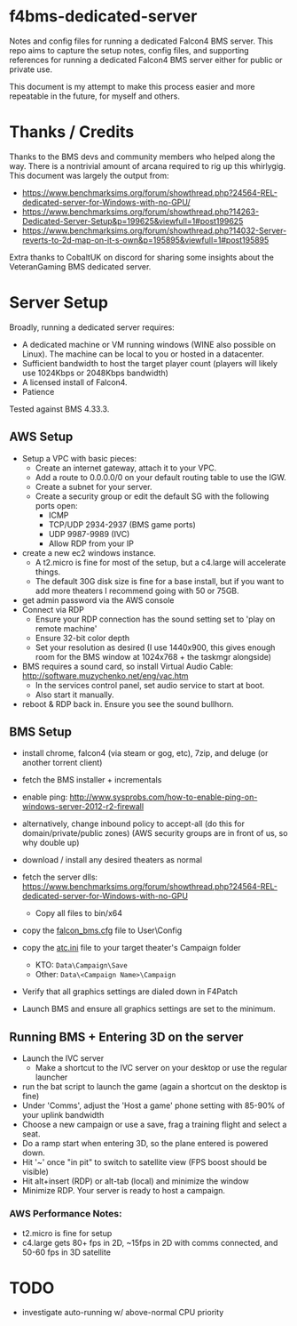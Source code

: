 # f4bms-dedicated-server
Notes and config files for running a dedicated Falcon4 BMS server.
This repo aims to capture the setup notes, config files, and supporting references for running a dedicated Falcon4 BMS server either for public or private use.

This document is my attempt to make this process easier and more repeatable in the future, for myself and others.

# Thanks / Credits

Thanks to the BMS devs and community members who helped along the way.
There is a nontrivial amount of arcana required to rig up this whirlygig.
This document was largely the output from:

* https://www.benchmarksims.org/forum/showthread.php?24564-REL-dedicated-server-for-Windows-with-no-GPU/
* https://www.benchmarksims.org/forum/showthread.php?14263-Dedicated-Server-Setup&p=199625&viewfull=1#post199625
* https://www.benchmarksims.org/forum/showthread.php?14032-Server-reverts-to-2d-map-on-it-s-own&p=195895&viewfull=1#post195895

Extra thanks to CobaltUK on discord for sharing some insights about the VeteranGaming BMS dedicated server.

# Server Setup

Broadly, running a dedicated server requires:

* A dedicated machine or VM running windows (WINE also possible on Linux).  The machine can be local to you or hosted in a datacenter.
* Sufficient bandwidth to host the target player count (players will likely use 1024Kbps or 2048Kbps bandwidth)
* A licensed install of Falcon4.
* Patience

Tested against BMS 4.33.3.

## AWS Setup
* Setup a VPC with basic pieces:
  * Create an internet gateway, attach it to your VPC.
  * Add a route to 0.0.0.0/0 on your default routing table to use the IGW.
  * Create a subnet for your server.
  * Create a security group or edit the default SG with the following ports open:
    * ICMP
    * TCP/UDP 2934-2937 (BMS game ports)
    * UDP 9987-9989 (IVC)
    * Allow RDP from your IP
* create a new ec2 windows instance.
  * A t2.micro is fine for most of the setup, but a c4.large will accelerate things.
  * The default 30G disk size is fine for a base install, but if you want to add more theaters I recommend going with 50 or 75GB.
* get admin password via the AWS console
* Connect via RDP
  * Ensure your RDP connection has the sound setting set to 'play on remote machine'
  * Ensure 32-bit color depth
  * Set your resolution as desired (I use 1440x900, this gives enough room for the BMS window at 1024x768 + the taskmgr alongside)
* BMS requires a sound card, so install Virtual Audio Cable: http://software.muzychenko.net/eng/vac.htm
  * In the services control panel, set audio service to start at boot.  
  * Also start it manually.
* reboot & RDP back in.  Ensure you see the sound bullhorn.

## BMS Setup
* install chrome, falcon4 (via steam or gog, etc), 7zip, and deluge (or another torrent client)
* fetch the BMS installer + incrementals
* enable ping: http://www.sysprobs.com/how-to-enable-ping-on-windows-server-2012-r2-firewall
* alternatively, change inbound policy to accept-all (do this for domain/private/public zones) (AWS security groups are in front of us, so why double up)

* download / install any desired theaters as normal
* fetch the server dlls: https://www.benchmarksims.org/forum/showthread.php?24564-REL-dedicated-server-for-Windows-with-no-GPU
  * Copy all files to bin/x64
* copy the [falcon_bms.cfg](falcon%20bms.cfg) file to User\Config
* copy the [atc.ini](atc.ini) file to your target theater's Campaign folder
  * KTO: `Data\Campaign\Save`
  * Other: `Data\<Campaign Name>\Campaign`
* Verify that all graphics settings are dialed down in F4Patch
* Launch BMS and ensure all graphics settings are set to the minimum.

## Running BMS + Entering 3D on the server
* Launch the IVC server
  * Make a shortcut to the IVC server on your desktop or use the regular launcher
* run the bat script to launch the game (again a shortcut on the desktop is fine)
* Under 'Comms', adjust the 'Host a game' phone setting with 85-90% of your uplink bandwidth
* Choose a new campaign or use a save, frag a training flight and select a seat.
* Do a ramp start when entering 3D, so the plane entered is powered down.
* Hit '~' once "in pit" to switch to satellite view (FPS boost should be visible)
* Hit alt+insert (RDP) or alt-tab (local) and minimize the window
* Minimize RDP.  Your server is ready to host a campaign.

### AWS Performance Notes:
* t2.micro is fine for setup
* c4.large gets 80+ fps in 2D, ~15fps in 2D with comms connected, and 50-60 fps in 3D satellite

# TODO
* investigate auto-running w/ above-normal CPU priority
